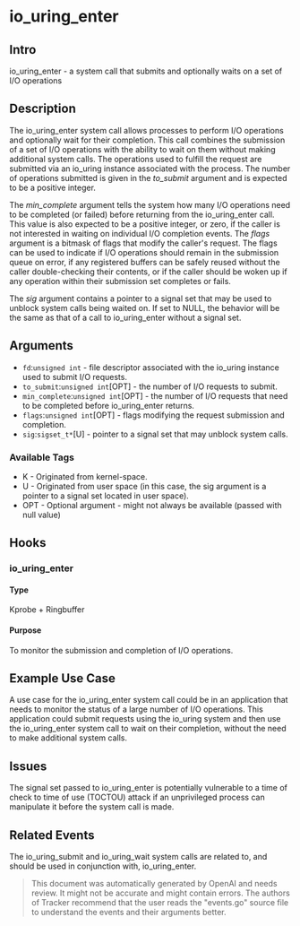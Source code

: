 
# io_uring_enter

## Intro 
io_uring_enter - a system call that submits and optionally waits on a set of I/O operations

## Description
The io_uring_enter system call allows processes to perform I/O operations and optionally wait for their completion. This call combines the submission of a set of I/O operations with the ability to wait on them without making additional system calls. The operations used to fulfill the request are submitted via an io_uring instance associated with the process. The number of operations submitted is given in the *to_submit* argument and is expected to be a positive integer. 

The *min_complete* argument tells the system how many I/O operations need to be completed (or failed) before returning from the io_uring_enter call. This value is also expected to be a positive integer, or zero, if the caller is not interested in waiting on individual I/O completion events. The *flags* argument is a bitmask of flags that modify the caller's request. The flags can be used to indicate if I/O operations should remain in the submission queue on error, if any registered buffers can be safely reused without the caller double-checking their contents, or if the caller should be woken up if any operation within their submission set completes or fails. 

The *sig* argument contains a pointer to a signal set that may be used to unblock system calls being waited on. If set to NULL, the behavior will be the same as that of a call to io_uring_enter without a signal set.

## Arguments
* `fd`:`unsigned int` - file descriptor associated with the io_uring instance used to submit I/O requests.
* `to_submit`:`unsigned int`[OPT] - the number of I/O requests to submit. 
* `min_complete`:`unsigned int`[OPT] - the number of I/O requests that need to be completed before io_uring_enter returns.
* `flags`:`unsigned int`[OPT] - flags modifying the request submission and completion.
* `sig`:`sigset_t*`[U] - pointer to a signal set that may unblock system calls.

### Available Tags
* K - Originated from kernel-space.
* U - Originated from user space (in this case, the sig argument is a pointer to a signal set located in user space).
* OPT - Optional argument - might not always be available (passed with null value)

## Hooks
### io_uring_enter
#### Type
Kprobe + Ringbuffer 
#### Purpose
To monitor the submission and completion of I/O operations.

## Example Use Case
A use case for the io_uring_enter system call could be in an application that needs to monitor the status of a large number of I/O operations. This application could submit requests using the io_uring system and then use the io_uring_enter system call to wait on their completion, without the need to make additional system calls. 

## Issues
The signal set passed to io_uring_enter is potentially vulnerable to a time of check to time of use (TOCTOU) attack if an unprivileged process can manipulate it before the system call is made.

## Related Events
The io_uring_submit and io_uring_wait system calls are related to, and should be used in conjunction with, io_uring_enter.

> This document was automatically generated by OpenAI and needs review. It might
> not be accurate and might contain errors. The authors of Tracker recommend that
> the user reads the "events.go" source file to understand the events and their
> arguments better.
